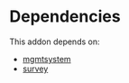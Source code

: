 # Dependencies

This addon depends on:

- [mgmtsystem](../../odoo-bringout-oca-management-system-mgmtsystem)
- [survey](../../odoo-bringout-oca-ocb-survey)
